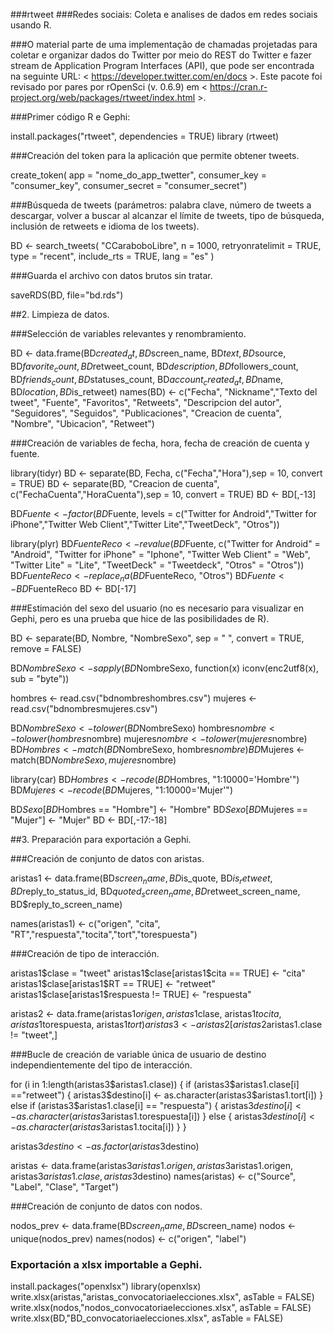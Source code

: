 ###rtweet
###Redes sociais: Coleta e analises de dados em redes sociais usando R.

###O material parte de uma implementação de chamadas projetadas para coletar e organizar dados do Twitter por meio do REST do Twitter e fazer stream de Application Program Interfaces (API), que pode ser encontrada na seguinte URL: < https://developer.twitter.com/en/docs >. Este pacote foi revisado por pares por rOpenSci (v. 0.6.9) em < https://cran.r-project.org/web/packages/rtweet/index.html >.

###Primer código R e Gephi:


install.packages("rtweet", dependencies = TRUE)
library (rtweet)

###Creación del token para la aplicación que permite obtener tweets.

create_token(
  app = "nome_do_app_twetter",
  consumer_key = "consumer_key",
  consumer_secret = "consumer_secret")

###Búsqueda de tweets (parámetros: palabra clave, número de tweets a descargar, volver a buscar al alcanzar el límite de tweets, tipo de búsqueda, inclusión de retweets e idioma de los tweets).

BD <- search_tweets(
  "CCaraboboLibre", n = 1000, retryonratelimit = TRUE, type = "recent", include_rts = TRUE, lang = "es"
)

###Guarda el archivo con datos brutos sin tratar.

saveRDS(BD, file="bd.rds")

##2. Limpieza de datos.

###Selección de variables relevantes y renombramiento.

BD <- data.frame(BD$created_at, BD$screen_name, BD$text, BD$source, BD$favorite_count, BD$retweet_count, BD$description, BD$followers_count, BD$friends_count, BD$statuses_count, BD$account_created_at, BD$name, BD$location, BD$is_retweet)
names(BD) <- c("Fecha", "Nickname","Texto del tweet", "Fuente", "Favoritos", "Retweets", "Descripcion del autor", "Seguidores", "Seguidos", "Publicaciones", "Creacion de cuenta", "Nombre", "Ubicacion", "Retweet")

###Creación de variables de fecha, hora, fecha de creación de cuenta y fuente.

library(tidyr)
BD <- separate(BD, Fecha, c("Fecha","Hora"),sep = 10, convert = TRUE)
BD <- separate(BD, "Creacion de cuenta", c("FechaCuenta","HoraCuenta"),sep = 10, convert = TRUE)
BD <- BD[,-13]

BD$Fuente <- factor(BD$Fuente,
                    levels = c("Twitter for Android","Twitter for iPhone","Twitter Web Client","Twitter Lite","TweetDeck", "Otros"))

library(plyr)
BD$FuenteReco <- revalue(BD$Fuente, c("Twitter for Android" = "Android", "Twitter for iPhone" = "Iphone", "Twitter Web Client" = "Web", "Twitter Lite" = "Lite", "TweetDeck" = "Tweetdeck", "Otros" = "Otros"))
BD$FuenteReco <- replace_na(BD$FuenteReco, "Otros")
BD$Fuente <- BD$FuenteReco
BD <- BD[-17]

###Estimación del sexo del usuario (no es necesario para visualizar en Gephi, pero es una prueba que hice de las posibilidades de R).

BD <- separate(BD, Nombre, "NombreSexo", sep = " ", convert = TRUE, remove = FALSE)

BD$NombreSexo <- sapply(BD$NombreSexo, function(x) iconv(enc2utf8(x), sub = "byte"))

hombres <- read.csv("bdnombreshombres.csv")
mujeres <- read.csv("bdnombresmujeres.csv")

BD$NombreSexo <- tolower(BD$NombreSexo)
hombres$nombre <- tolower(hombres$nombre)
mujeres$nombre <- tolower(mujeres$nombre)
BD$Hombres <- match(BD$NombreSexo, hombres$nombre)
BD$Mujeres <- match(BD$NombreSexo, mujeres$nombre)

library(car)
BD$Hombres <- recode(BD$Hombres, "1:10000='Hombre'")
BD$Mujeres <- recode(BD$Mujeres, "1:10000='Mujer'")

BD$Sexo [BD$Hombres == "Hombre"] <- "Hombre"
BD$Sexo [BD$Mujeres == "Mujer"] <- "Mujer" 
BD <- BD[,-17:-18]

##3. Preparación para exportación a Gephi.

###Creación de conjunto de datos con aristas.

aristas1 <- data.frame(BD$screen_name, BD$is_quote, BD$is_retweet, BD$reply_to_status_id, BD$quoted_screen_name, BD$retweet_screen_name, BD$reply_to_screen_name)

names(aristas1) <- c("origen", "cita", "RT","respuesta","tocita","tort","torespuesta")

###Creación de tipo de interacción.

aristas1$clase = "tweet"
aristas1$clase[aristas1$cita == TRUE] <- "cita"
aristas1$clase[aristas1$RT == TRUE] <- "retweet"
aristas1$clase[aristas1$respuesta != TRUE] <- "respuesta"

aristas2 <- data.frame(aristas1$origen, aristas1$clase, aristas1$tocita, aristas1$torespuesta, aristas1$tort)
aristas3 <- aristas2[aristas2$aristas1.clase != "tweet",]

###Bucle de creación de variable única de usuario de destino independientemente del tipo de interacción.

for (i in 1:length(aristas3$aristas1.clase)) {
  if (aristas3$aristas1.clase[i] =="retweet") {
    aristas3$destino[i] <- as.character(aristas3$aristas1.tort[i])
  } else if (aristas3$aristas1.clase[i] == "respuesta") {
    aristas3$destino[i] <- as.character(aristas3$aristas1.torespuesta[i])
  } else {
    aristas3$destino[i] <- as.character(aristas3$aristas1.tocita[i])
  }
}

aristas3$destino <- as.factor(aristas3$destino)

aristas <- data.frame(aristas3$aristas1.origen, aristas3$aristas1.origen, aristas3$aristas1.clase, aristas3$destino)
names(aristas) <- c("Source", "Label", "Clase", "Target")

###Creación de conjunto de datos con nodos.

nodos_prev <- data.frame(BD$screen_name, BD$screen_name)
nodos <- unique(nodos_prev)
names(nodos) <- c("origen", "label")

### Exportación a xlsx importable a Gephi.

install.packages("openxlsx")
library(openxlsx)
write.xlsx(aristas,"aristas_convocatoriaelecciones.xlsx", asTable = FALSE)
write.xlsx(nodos,"nodos_convocatoriaelecciones.xlsx", asTable = FALSE)
write.xlsx(BD,"BD_convocatoriaelecciones.xlsx", asTable = FALSE)
